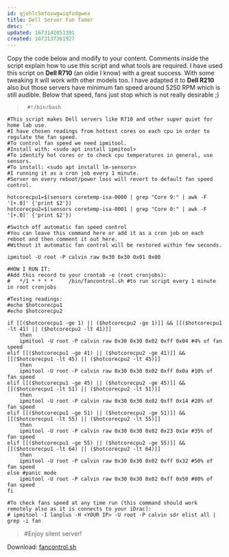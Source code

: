 ```yaml
---
id: qjohlc5mtovwgwiqfzdgwea
title: Dell Server Fan Tamer
desc: ''
updated: 1673142051391
created: 1673137361927
---
```


Copy the code below and modify to your content. Comments inside the script explain how to use this script and what tools are required.
I have used this script on __Dell R710__ (an oldie I know) with a great success. 
With some tweaking it will work with other models too.
I have adapted it to __Dell R210__ also but those servers have minimum fan speed around 5250 RPM which is still audible. Below that speed, fans just stop which is not really desirable ;) 

>` #!/bin/bash`
>
	#This script makes Dell servers like R710 and other super quiet for home lab use.  
	#I have chosen readings from hottest cores on each cpu in order to regulate the fan speed.  
	#To control fan speed we need ipmitool.  
	#Install with: <sudo apt install ipmitool>  
	#To identify hot cores or to check cpu temperatures in general, use sensors.  
	#To install: <sudo apt install lm-sensors>  
	#I running it as a cron job every 1 minute.  
	#Server on every reboot/power loss will revert to default fan speed control.  
>
	hotcorecpu1=$(sensors coretemp-isa-0000 | grep "Core 9:" | awk -F '[+.0]' {'print $2'})  
	hotcorecpu2=$(sensors coretemp-isa-0001 | grep "Core 0:" | awk -F '[+.0]' {'print $2'})  
>	
	#Switch off automatic fan speed control
	#You can leave this command here or add it as a cron job on each reboot and then comment it out here. 
	#Without it automatic fan control will be restored within few seconds.
>	
	ipmitool -U root -P calvin raw 0x30 0x30 0x01 0x00
>
	#HOW I RUN IT:
	#Add this record to your crontab -e (root cronjobs):
	#	*/1 * * * *     /bin/fancontrol.sh #to run script every 1 minute in root cronjobs
>
	#Testing readings:
	#echo $hotcorecpu1
	#echo $hotcorecpu2
>
>
	if [[($hotcorecpu1 -ge 1) || ($hotcorecpu2 -ge 1)]] && [[($hotcorecpu1 -lt 41) || ($hotcorecpu2 -lt 41)]]
		then
		ipmitool -U root -P calvin raw 0x30 0x30 0x02 0xff 0x04 #4% of fan speed
	elif [[($hotcorecpu1 -ge 41) || ($hotcorecpu2 -ge 41)]] && [[($hotcorecpu1 -lt 45) || ($hotcorecpu2 -lt 45)]]
		then
		ipmitool -U root -P calvin raw 0x30 0x30 0x02 0xff 0x0a #10% of fan speed
	elif [[($hotcorecpu1 -ge 45) || ($hotcorecpu2 -ge 45)]] && [[($hotcorecpu1 -lt 51) || ($hotcorecpu2 -lt 51)]]
		then
		ipmitool -U root -P calvin raw 0x30 0x30 0x02 0xff 0x14 #20% of fan speed
	elif [[($hotcorecpu1 -ge 51) || ($hotcorecpu2 -ge 51)]] && [[($hotcorecpu1 -lt 55) || ($hotcorecpu2 -lt 55)]]
		then
		ipmitool -U root -P calvin raw 0x30 0x30 0x02 0x23 0x1e #35% of fan speed
	elif [[($hotcorecpu1 -ge 55) || ($hotcorecpu2 -ge 55)]] && [[($hotcorecpu1 -lt 64) || ($hotcorecpu2 -lt 64)]]
		then
        ipmitool -U root -P calvin raw 0x30 0x30 0x02 0xff 0x32 #50% of fan speed
	else #panic mode
		ipmitool -U root -P calvin raw 0x30 0x30 0x02 0xff 0x50 #80% of fan speed
	fi
>
	#To check fans speed at any time run (this command should work remotely also as it is connects to your iDrac):
	# ipmitool -I lanplus -H <YOUR IP> -U root -P calvin sdr elist all | grep -i fan
>	
>	#Enjoy silent server!

Download:
[fancontrol.sh](https://github.com/Greguus/Notes/blob/main/fancontrol.sh)